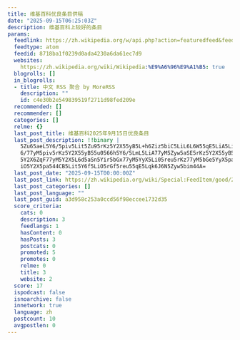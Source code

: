 ```yaml
---
title: 维基百科优良条目供稿
date: "2025-09-15T06:25:03Z"
description: 维基百科上较好的条目
params:
  feedlink: https://zh.wikipedia.org/w/api.php?action=featuredfeed&feed=good&feedformat=atom
  feedtype: atom
  feedid: 8718ba1f0239d0ada4230a6da61ec7d9
  websites:
    https://zh.wikipedia.org/wiki/Wikipedia:%E9%A6%96%E9%A1%B5: true
  blogrolls: []
  in_blogrolls:
  - title: 中文 RSS 聚合 by MoreRSS
    description: ""
    id: c4e30b2e549839519f2711d98fed209e
  recommended: []
  recommender: []
  categories: []
  relme: {}
  last_post_title: 维基百科2025年9月15日优良条目
  last_post_description: !!binary |
    5Zu65aeL5Y6/5piv5Lit5Zu95rKz5Y2X55yB5L+h6Ziz5biC5LiL6L6W55qE5LiA5Liq5Y
    6/77yM5piv5rKz5Y2X55yB55u0566h5Y6/5LmL5LiA77yM5Zyw5aSE5rKz5Y2X55yB5Lic
    5Y2X6ZqF77yM5Y2X5L6d5aSn5Yir5bGx77yM5YyX5Li05reu5rKz77yM5bGe5YyX5pa55L
    iO5Y2X5pa544CB5Lit5Y6f5LiO5rGf5reu55qE5Lqk6J6N5Zyw5bim44A=
  last_post_date: "2025-09-15T00:00:00Z"
  last_post_link: https://zh.wikipedia.org/wiki/Special:FeedItem/good/20250915000000/zh
  last_post_categories: []
  last_post_language: ""
  last_post_guid: a3d958c253a0ccd56f98eccee1732d35
  score_criteria:
    cats: 0
    description: 3
    feedlangs: 1
    hasContent: 0
    hasPosts: 3
    postcats: 0
    promoted: 5
    promotes: 0
    relme: 0
    title: 3
    website: 2
  score: 17
  ispodcast: false
  isnoarchive: false
  innetwork: true
  language: zh
  postcount: 10
  avgpostlen: 0
---
```

